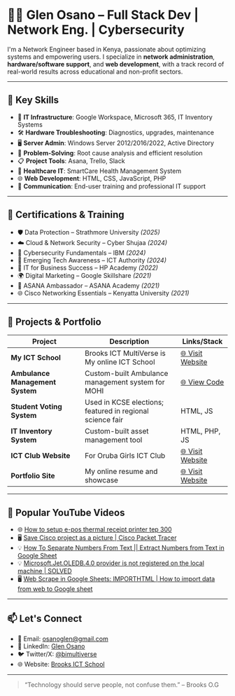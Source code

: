 # 👨‍💻 Glen Osano – Full Stack Dev | Network Eng. | Cybersecurity

I'm a Network Engineer based in Kenya, passionate about optimizing systems and empowering users. I specialize in **network administration**, **hardware/software support**, and **web development**, with a track record of real-world results across educational and non-profit sectors.

---

## 🧰 Key Skills

- 💼 **IT Infrastructure**: Google Workspace, Microsoft 365, IT Inventory Systems  
- 🛠 **Hardware Troubleshooting**: Diagnostics, upgrades, maintenance  
- 🖥 **Server Admin**: Windows Server 2012/2016/2022, Active Directory  
- 🧠 **Problem-Solving**: Root cause analysis and efficient resolution  
- 📋 **Project Tools**: Asana, Trello, Slack  
- 🏥 **Healthcare IT**: SmartCare Health Management System  
- 🌐 **Web Development**: HTML, CSS, JavaScript, PHP  
- 📣 **Communication**: End-user training and professional IT support  
---

## 📜 Certifications & Training

- 🛡️ Data Protection – Strathmore University *(2025)*  
- ☁️ Cloud & Network Security – Cyber Shujaa *(2024)*  
- 🔐 Cybersecurity Fundamentals – IBM *(2024)*  
- 🧠 Emerging Tech Awareness – ICT Authority *(2024)*  
- 🧾 IT for Business Success – HP Academy *(2022)*  
- 🌍 Digital Marketing – Google Skillshare *(2021)*  
- 🎯 ASANA Ambassador – ASANA Academy *(2021)*  
- 🌐 Cisco Networking Essentials – Kenyatta University *(2021)*  
---

## 🚀 Projects & Portfolio

| Project | Description | Links/Stack |
|--------|-------------|------------|
| **My ICT School** | Brooks ICT  MultiVerse is My online ICT School | [🌐 Visit Website](https://glen-osano.github.io/Brooksictmultiverse/) |
| **Ambulance Management System** | Custom-built Ambulance management system for MOHI | [🌐 View Code](https://github.com/Glen-Osano/ambulance-management-system) |
| **Student Voting System** | Used in KCSE elections; featured in regional science fair | HTML, JS |
| **IT Inventory System** | Custom-built asset management tool | HTML, PHP, JS |
| **ICT Club Website** | For Oruba Girls ICT Club|[🌐 Visit Website](https://glenict.freevar.com/)|
| **Portfolio Site** | My online resume and showcase | [🌐 Visit Website](https://github.com/Glen-Osano) |

---

## 🎥 Popular YouTube Videos

- 🌐 [How to setup e-pos thermal receipt printer tep 300](https://youtu.be/bR1j6In0c_0?si=7kltYBeXhXCoVobR)
- 🖥️ [Save Cisco project as a picture | Cisco Packet Tracer](https://youtu.be/w-uzBGPZq_Y?si=4v3eBYtKDPHzziMU)
- 💡 [How To Separate Numbers From Text || Extract Numbers from Text in Google Sheet](https://youtu.be/7SjYd7aayXk?si=PUkdcG323vVsgczg)
- 💡 [Microsoft.Jet.OLEDB.4.0 provider is not registered on the local machine | SOLVED](https://youtu.be/2xVcxYElVkY?si=0KjUhVwmxAhW9_90)
- 🖥️ [Web Scrape in Google Sheets: IMPORTHTML | How to import data from web to Google sheet](https://youtu.be/hdDR9GWg7x0?si=FqAsln9x2bvndLO2)
---

## 📫 Let's Connect

- 📧 Email: osanoglen@gmail.com  
- 💼 LinkedIn: [Glen Osano](https://www.linkedin.com/in/glen-osano-96bb77182/)  
- 🐦 Twitter/X: [@bimultiverse](https://x.com/bimultiverse?t=WYMchsftsaiZOo-usk4rcw&s=09)  
- 🌐 Website: [Brooks ICT School](https://glen-osano.github.io/Brooksictmultiverse/)

---

> “Technology should serve people, not confuse them.” – Brooks O.G
